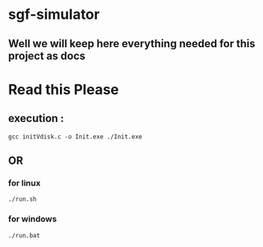 # sgf-simulator
## Well we will keep here everything needed for this project as docs
# Read this Please
## execution :
`
gcc initVdisk.c -o Init.exe
./Init.exe
`
## OR 
### for linux
`
./run.sh
`
### for windows
`
./run.bat
`